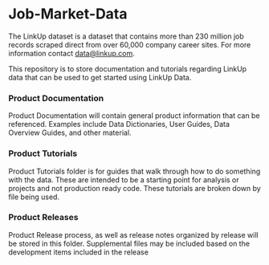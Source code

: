# Job-Market-Data

The LinkUp dataset is a dataset that contains more than 230 million job records scraped direct from over 60,000 company career sites.  For more information contact data@linkup.com.

This repository is to store documentation and tutorials regarding LinkUp data that can be used to get started using LinkUp Data.  

### Product Documentation

Product Documentation will contain general product information that can be referenced.  Examples include Data Dictionaries, User Guides, Data Overview Guides, and other material.

### Product Tutorials

Product Tutorials folder is for guides that walk through how to do something with the data.  These are intended to be a starting point for analysis or projects and not production ready code.  These tutorials are broken down by file being used.

### Product Releases

Product Release process, as well as release notes organized by release will be stored in this folder.  Supplemental files may be included based on the development items included in the release

